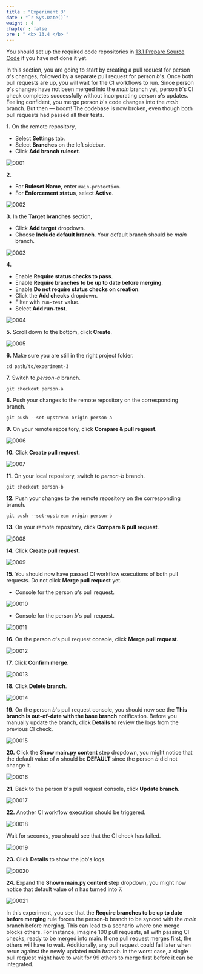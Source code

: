 ```yaml
---
title : "Experiment 3"
date : "`r Sys.Date()`"
weight : 4
chapter : false
pre : " <b> 13.4 </b> "
---
```


You should set up the required code repositories in [13.1 Prepare Source Code](13-experiments-with-gitHub-actions-merge-group/1-prepare-source-code) if you have not done it yet.

In this section, you are going to start by creating a pull request for person *a*'s changes, followed by a separate pull request for person *b*'s. Once both pull requests are up, you will wait for the CI workflows to run. Since person *a*'s changes have not been merged into the *main* branch yet, person *b*'s CI check completes successfully without incorporating person *a*'s updates. Feeling confident, you merge person *b*'s code changes into the *main* branch. But then — boom! The codebase is now broken, even though both pull requests had passed all their tests.

**1.** On the remote repository,

- Select **Settings** tab.
- Select **Branches** on the left sidebar.
- Click **Add branch ruleset**.

![0001](/images/13/4/0001.svg?featherlight=false&width=100pc)

**2.**

- For **Ruleset Name**, enter `main-protection`.
- For **Enforcement status**, select **Active**.

![0002](/images/13/4/0002.svg?featherlight=false&width=100pc)

**3.** In the **Target branches** section,

- Click **Add target** dropdown.
- Choose **Include default branch**. Your default branch should be *main* branch.

![0003](/images/12/1/0003.svg?featherlight=false&width=100pc)

**4.**

- Enable **Require status checks to pass**.
- Enable **Require branches to be up to date before merging**.
- Enable **Do not require status checks on creation**.
- Click the **Add checks** dropdown.
- Filter with `run-test` value.
- Select **Add run-test**.

![0004](/images/13/4/0003.svg?featherlight=false&width=100pc)

**5.** Scroll down to the bottom, click **Create**.

![0005](/images/12/1/00010.svg?featherlight=false&width=100pc)

**6.** Make sure you are still in the right project folder.

```git
cd path/to/experiment-3
```

**7.** Switch to *person-a* branch.

```git
git checkout person-a
```

**8.** Push your changes to the remote repository on the corresponding branch.

```git
git push --set-upstream origin person-a
```

**9.** On your remote repository, click **Compare & pull request**.

![0006](/images/13/4/0004.svg?featherlight=false&width=100pc)

**10.** Click **Create pull request**.

![0007](/images/13/2/0002.svg?featherlight=false&width=100pc)

**11.** On your local repository, switch to *person-b* branch.

```git
git checkout person-b
```

**12.** Push your changes to the remote repository on the corresponding branch.

```git
git push --set-upstream origin person-b
```

**13.** On your remote repository, click **Compare & pull request**.

![0008](/images/13/4/0005.svg?featherlight=false&width=100pc)

**14.** Click **Create pull request**.

![0009](/images/13/2/0009.svg?featherlight=false&width=100pc)

**15.** You should now have passed CI workflow executions of both pull requests. Do not click **Merge pull request** yet.

- Console for the person *a*'s pull request.

![00010](/images/13/3/0003.svg?featherlight=false&width=100pc)

- Console for the person *b*'s pull request.

![00011](/images/13/3/0004.svg?featherlight=false&width=100pc)

**16.** On the person *a*'s pull request console, click **Merge pull request**.

![00012](/images/13/3/0005.svg?featherlight=false&width=100pc)

**17.** Click **Confirm merge**.

![00013](/images/13/3/0006.svg?featherlight=false&width=100pc)

**18.** Click **Delete branch**.

![00014](/images/13/3/0007.svg?featherlight=false&width=100pc)

**19.** On the person *b*'s pull request console, you should now see the **This branch is out-of-date with the base branch** notification. Before you manually update the branch, click **Details** to review the logs from the previous CI check.

![00015](/images/13/4/0006.svg?featherlight=false&width=100pc)

**20.** Click the **Show main.py content** step dropdown, you might notice that the default value of *n* should be **DEFAULT** since the person *b* did not change it.

![00016](/images/13/4/0007.svg?featherlight=false&width=100pc)

**21.** Back to the person *b*'s pull request console, click **Update branch**.

![00017](/images/13/4/0008.svg?featherlight=false&width=100pc)

**22.** Another CI workflow execution should be triggered.

![00018](/images/13/4/0009.svg?featherlight=false&width=100pc)

Wait for seconds, you should see that the CI check has failed.

![00019](/images/13/4/00010.svg?featherlight=false&width=100pc)

**23.** Click **Details** to show the job's logs.

![00020](/images/13/4/00011.svg?featherlight=false&width=100pc)

**24.** Expand the **Shown main.py content** step dropdown, you might now notice that default value of *n* has turned into 7.

![00021](/images/13/4/00012.svg?featherlight=false&width=100pc)

In this experiment, you see that the **Require branches to be up to date before merging** rule forces the person-b branch to be synced with the *main* branch before merging. This can lead to a scenario where one merge blocks others. For instance, imagine 100 pull requests, all with passing CI checks, ready to be merged into main. If one pull request merges first, the others will have to wait. Additionally, any pull request could fail later when rerun against the newly updated main *branch*. In the worst case, a single pull request might have to wait for 99 others to merge first before it can be integrated.